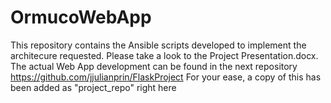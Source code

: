 # OrmucoWebApp
 This repository contains the Ansible scripts developed to implement the architecure requested.
Please take a look to the Project Presentation.docx. 
The actual Web App development can be found in the next repository https://github.com/jjulianprin/FlaskProject
For your ease, a copy of this has been added as "project_repo" right here
